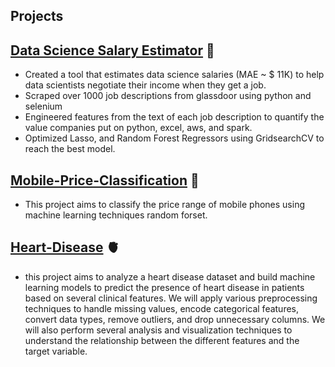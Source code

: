 ## Projects
## [Data Science Salary Estimator](https://github.com/Mohamed28112003/Ds_Salary_Project) 💸
- Created a tool that estimates data science salaries (MAE ~ $ 11K) to help data scientists negotiate their income when they get a job.
- Scraped over 1000 job descriptions from glassdoor using python and selenium
- Engineered features from the text of each job description to quantify the value companies put on python, excel, aws, and spark.
- Optimized Lasso, and Random Forest Regressors using GridsearchCV to reach the best model.
## [Mobile-Price-Classification](https://github.com/Mohamed28112003/Mobile-Price-Classification/tree/main) 📵
- This project aims to classify the price range of mobile phones using machine learning techniques random forset.
## [Heart-Disease](https://github.com/Mohamed28112003/Heart-Disease/tree/main) 🫀
- this project aims to analyze a heart disease dataset and build machine learning models to predict the presence of heart disease in patients based on several clinical features. We will apply various preprocessing   techniques to handle missing values, encode categorical features, convert data types, remove outliers, and drop unnecessary columns. We will also perform several analysis and visualization techniques to       
  understand the relationship between the different features and the target variable.




